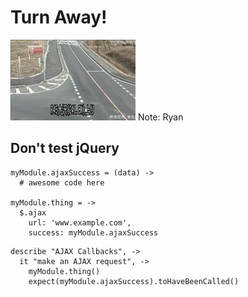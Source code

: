 # Turn Away!
![Don't do it](/images/car-vs-tsunami-flood.gif) <!-- .element: style="width: 80%" -->
Note: Ryan


## Don't test jQuery
```
myModule.ajaxSuccess = (data) ->
  # awesome code here

myModule.thing = ->
  $.ajax
    url: 'www.example.com',
    success: myModule.ajaxSuccess
```

```
describe "AJAX Callbacks", ->
  it "make an AJAX request", ->
    myModule.thing()
    expect(myModule.ajaxSuccess).toHaveBeenCalled()
```
